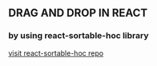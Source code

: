 ## DRAG AND DROP IN REACT

### by using react-sortable-hoc library

[visit react-sortable-hoc repo](https://github.com/clauderic/react-sortable-hoc)
